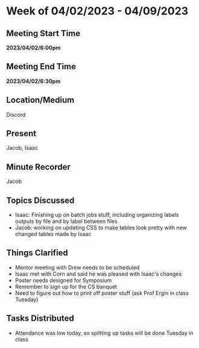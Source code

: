# Week of 04/02/2023 - 04/09/2023

## Meeting Start Time

**2023/04/02/6:00pm**

## Meeting End Time

**2023/04/02/6:30pm** 

## Location/Medium

Discord

## Present

Jacob, Isaac

## Minute Recorder

Jacob

## Topics Discussed

- Isaac: Finishing up on batch jobs stuff, including organizing labels outputs by file and by label between files
- Jacob: working on updating CSS to make tables look pretty with new changed tables made by Isaac

## Things Clarified

- Mentor meeting with Drew needs to be scheduled
- Isaac met with Corn and said he was pleased with Isaac's changes
- Poster needs designed for Symposium
- Remember to sign up for the CS banquet
- Need to figure out how to print off poster stuff (ask Prof Ergin in class Tuesday)

## Tasks Distributed

- Attendance was low today, so splitting up tasks will be done Tuesday in class